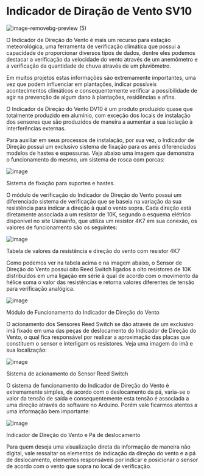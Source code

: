 # Indicador de Diração de Vento SV10
![image-removebg-preview (5)](https://github.com/cyberdebb/estacao_meteorologica/assets/107296659/5addfcc9-ec4f-4d65-b7c1-ada5bca67632)

O Indicador de Direção do Vento é mais um recurso para estação meteorológica, uma ferramenta de verificação climática que possui a capacidade de proporcionar diversos tipos de dados, dentre eles podemos destacar a verificação da velocidade do vento através de um anemômetro e a verificação da quantidade de chuva através de um pluviômetro.

Em muitos projetos estas informações são extremamente importantes, uma vez que podem influenciar em plantações, indicar possíveis acontecimentos climáticos e consequentemente verificar a possibilidade de agir na prevenção de algum dano à plantações, residências e afins.

O Indicador de Direção do Vento DV10 é um produto produzido quase que totalmente produzido em alumínio, com exceção dos locais de instalação dos sensores que são produzidos de maneira a aumentar a sua isolação à interferências externas.

Para auxiliar em seus processos de instalação, por sua vez, o Indicador de Direção possui um exclusivo sistema de fixação para os amis diferenciados modelos de hastes e espessuras. Veja abaixo uma imagem que demonstra o funcionamento do mesmo, um sistema de rosca com porcas:

![image](https://github.com/cyberdebb/estacao_meteorologica/assets/107296659/c993cbd7-67a6-452e-bcf8-3362f92fddd9)

Sistema de fixação para suportes e hastes.

O módulo de verificação do Indicador de Direção do Vento possui um diferenciado sistema de verificação que se baseia na variação da sua resistência para indicar a direção à qual o vento sopra. Cada direção está diretamente associada a um resistor de 10K, segundo o esquema elétrico disponível no site Usinainfo, que utiliza um resistor 4K7 em sua conexão, os valores de funcionamento são os seguintes:

![image](https://github.com/cyberdebb/estacao_meteorologica/assets/107296659/4f825205-755d-4b9b-b003-d3b23d771006)

Tabela de valores da resistência e direção do vento com resistor 4K7

Como podemos ver na tabela acima e na imagem abaixo, o Sensor de Direção do Vento possui oito Reed Switch ligados a oito resistores de 10K distribuídos em uma ligação em série à qual de acordo com o movimento da hélice soma o valor das resistências e retorna valores diferentes de tensão para verificação analógica.

![image](https://github.com/cyberdebb/estacao_meteorologica/assets/107296659/0ca2bc1a-e1a5-4402-a312-2b8f93202c88)

Módulo de Funcionamento do Indicador de Direção do Vento

O acionamento dos Sensores Reed Switch se dão através de um exclusivo imã fixado em uma das peças de deslocamento do Indicador de Direção do Vento, o qual fica responsável por realizar a aproximação das placas que constituem o sensor e interligam os resistores. Veja uma imagem do imã e sua localização:

![image](https://github.com/cyberdebb/estacao_meteorologica/assets/107296659/e7b69386-434b-4e62-ae16-ae04ea37a05e)

Sistema de acionamento do Sensor Reed Switch

O sistema de funcionamento do Indicador de Direção do Vento é extremamente simples, de acordo com o deslocamento da pá, varia-se o valor da tensão de saída e consequentemente esta tensão é associada a uma direção através do software no Arduino. Porém vale ficarmos atentos a uma informação bem importante:

![image](https://github.com/cyberdebb/estacao_meteorologica/assets/107296659/2e8ad047-bb83-4340-863e-c2f4247f71de)

Indicador de Direção do Vento e Pá de deslocamento

Para quem deseja uma visualização direta da informação de maneira não digital, vale ressaltar os elementos de indicação da direção do vento e a pá de deslocamento, elementos responsáveis por indicar e posicionar o sensor de acordo com o vento que sopra no local de verificação.
